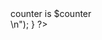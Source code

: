 <?php
   for($counter=1;$counter<=6;$counter++)
   {
  print("<b>counter is $counter</b><br>\n");
   }
?>
